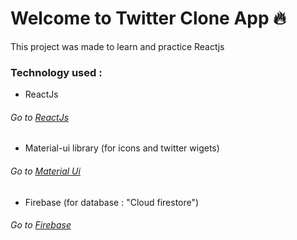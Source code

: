 # Welcome to Twitter Clone App 🔥

This project was made to learn and practice Reactjs

### Technology used :
- ReactJs
###### Go to [ReactJs](https://fr.reactjs.org/)
- Material-ui library (for icons and twitter wigets)
###### Go to [Material Ui](https://mui.com/)
- Firebase (for database : "Cloud firestore")
###### Go to [Firebase](https://firebase.google.com/)
